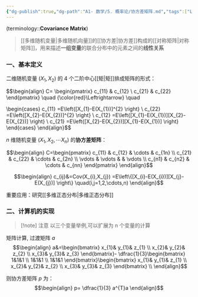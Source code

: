 ```yaml
---
{"dg-publish":true,"dg-path":"A1- 数学/5. 概率论/协方差矩阵.md","tags":["Linear"],"permalink":"/A1- 数学/5. 概率论/协方差矩阵/","dgPassFrontmatter":true,"noteIcon":"","created":"2024-05-21T15:20:28.000+08:00","updated":"2025-09-29T19:18:59.000+08:00"}
---
```


(terminology::**Covariance Matrix**)
> [[多维随机变量\|多维随机向量]]的[[协方差\|协方差]]构成的[[对称矩阵\|对称矩阵]]，用来描述**一组变量**的联合分布中的元素之间的**线性关系**


### 一、基本定义

二维随机变量 $(X_{1},X_{2})$ 的 4 个二阶中心[[矩\|矩]]排成矩阵的形式：

$$\begin{align}
C= \begin{pmatrix}
c_{11} & c_{12} \\
c_{21} & c_{22}
\end{pmatrix} \quad {\color{red}\Leftrightarrow} \quad

\begin{cases}
 c_{11} =E\left\{[X_{1}-E(X_{1})]^{2} \right\} \\
 c_{22} =E\left\{[X_{2}-E(X_{2})]^{2} \right\}  \\
 c_{12} =E\left\{[X_{1}-E(X_{1})][X_{2}-E(X_{2})] \right\} \\
 c_{21} =E\left\{[X_{2}-E(X_{2})][X_{1}-E(X_{1})] \right\}
\end{cases}
\end{align}$$

$n$ 维随机变量 $(X_{1},X_{2},\cdots X_{n})$ 的**协方差矩阵**：

$$\begin{align}
C=\begin{pmatrix}
c_{11} & c_{12} & \cdots & c_{1n} \\
c_{21} & c_{22}  & \cdots  &  c_{2n} \\
\vdots  & \vdots  &  & \vdots \\
c_{n1} & c_{n2}  & \cdots & c_{nn}
\end{pmatrix}
\end{align}$$

$$\begin{align}
c_{ij}&=Cov(X_{i},X_{j}) =E\left\{[X_{i}-E(X_{i})][X_{j}-E(X_{j})] \right\} \quad(i,j=1,2,\cdots,n)
\end{align}$$

重要应用：研究[[多维正态分布\|多维正态分布]]


### 二、计算机的实现

>[!note] 注意
> 以三个变量举例,可以扩展为 n 个变量的计算


矩阵计算, 过渡矩阵 $a$
$$\begin{align}
a&=\begin{bmatrix}
x_{1}& y_{1}& z_{1} \\
x_{2}& y_{2}& z_{2} \\
x_{3}& y_{3}& z_{3}
\end{bmatrix}- \dfrac{1}{3}\begin{bmatrix}
1&1&1 \\
1&1&1 \\
1&1&1
\end{bmatrix}\begin{bmatrix}
x_{1}& y_{1}& z_{1} \\
x_{2}& y_{2}& z_{2} \\
x_{3}& y_{3}& z_{3}
\end{bmatrix} \\
\end{align}$$

则协方差矩阵 $p$ 为：
$$\begin{align}
p= \dfrac{1}{3} a^{T}a
\end{align}$$

